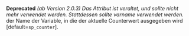 __Deprecated__ *(ab Version 2.0.3) Das Attribut ist veraltet, und sollte nicht
mehr verwendet werden. Stattdessen sollte varname verwendet werden.*
der Name der Variable, in die der aktuelle Counterwert ausgegeben wird
[default=`sp_counter`].
